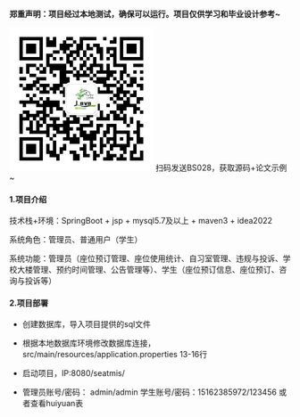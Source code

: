 **郑重声明：项目经过本地测试，确保可以运行。项目仅供学习和毕业设计参考~**

![输入图片说明](qrcode_for_gh_1266b4b5294a_258.jpg) 扫码发送BS028，获取源码+论文示例~

#### 1.项目介绍

技术栈+环境：SpringBoot + jsp + mysql5.7及以上 + maven3 + idea2022

系统角色：管理员、普通用户（学生）

系统功能：管理员（座位预订管理、座位使用统计、自习室管理、违规与投诉、学校大楼管理、预约时间管理、公告管理等）、学生（座位预订信息、座位预订、咨询与投诉等）

#### 2.项目部署

- 创建数据库，导入项目提供的sql文件

- 根据本地数据库环境修改数据库连接，src/main/resources/application.properties  13-16行

- 启动项目，IP:8080/seatmis/

- 管理员账号/密码： admin/admin  学生账号/密码：15162385972/123456 或者查看huiyuan表
